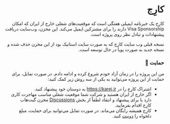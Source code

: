 <div dir='rtl'>

# کارِج


کارِج یک خبرنامه ایمیلی هفتگی است که موقعیت‌های شغلی خارج از ایران که امکان Visa Sponsorship دارند را برای مشترکین ایمیل می‌کند. این مخزن، وب‌سایت دریافت پیشنهادات و تبادل نظر روی پروژه است.

نسخه قبلی وب سایت کارِج که به صورت سایت استاتیک بود از این مخزن حذف شده و نسخه جدید به صورت پویا در حال توسعه است.

###  حمایت 🙏

من این پروژه را در زمان آزاد خودم شروع کرده و ادامه دادم. در صورت تمایل، برای حمایت از این پروژه می‌توانید به یکی از سه روش زیر کمک کنید:

- اشتراک کارِج را در https://karej.ir به دوستان خود پیشنهاد کنید. 
- اگر خارج از ایران هستید و شرکت شما موقعیت شغلی مناسب مهاجرت کاری دارد یا برای پیشنهاد و انتقاد لطفاً از بخش [Discussions](https://github.com/Hameds/Karej/discussions) مخزن گیت‌هاب کارِج اقدام بفرمایید.
- کارِج همیشه رایگان می‌ماند. در صورت تمایل می‌توانید برای حمایت، مبلغ دلخواه را [دونیت](https://payping.ir/@hamedblog) کنید.

</div>
